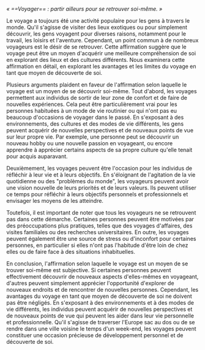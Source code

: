 
*« ==Voyager== : partir ailleurs pour se retrouver soi-même. »*

Le voyage a toujours été une activité populaire pour les gens à travers le monde. Qu'il s'agisse de visiter des lieux exotiques ou pour simplement découvrir, les gens voyagent pour diverses raisons, notamment pour le travail, les loisirs et l'aventure. Cependant, un point commun à de nombreux voyageurs est le désir de se retrouver. Cette affirmation suggère que le voyage peut être un moyen d'acquérir une meilleure compréhension de soi en explorant des lieux et des cultures différents. Nous examinera cette affirmation en détail, en explorant les avantages et les limites du voyage en tant que moyen de découverte de soi.


Plusieurs arguments plaident en faveur de l'affirmation selon laquelle le voyage est un moyen de se découvrir soi-même. Tout d'abord, les voyages permettent aux individus de sortir de leur zone de confort et de faire de nouvelles expériences. Cela peut être particulièrement vrai pour les personnes habituées à un mode de vie routinier ou qui n'ont pas eu beaucoup d'occasions de voyager dans le passé. En s'exposant à des environnements, des cultures et des modes de vie différents, les gens peuvent acquérir de nouvelles perspectives et de nouveaux points de vue sur leur propre vie. Par exemple, une personne peut se découvrir un nouveau hobby ou une nouvelle passion en voyageant, ou encore apprendre à apprécier certains aspects de sa propre culture qu'elle tenait pour acquis auparavant.

Deuxièmement, les voyages peuvent être l'occasion pour les individus de réfléchir à leur vie et à leurs objectifs. En s'éloignant de l'agitation de la vie quotidienne ou des "problèmes du monde", les voyageurs peuvent avoir une vision nouvelle de leurs priorités et de leurs valeurs. Ils peuvent utiliser ce temps pour réfléchir à leurs objectifs personnels et professionnels et envisager les moyens de les atteindre.

Toutefois, il est important de noter que tous les voyageurs ne se retrouvent pas dans cette démarche. Certaines personnes peuvent être motivées par des préoccupations plus pratiques, telles que des voyages d'affaires, des visites familiales ou des recherches universitaires. En outre, les voyages peuvent également être une source de stress ou d'inconfort pour certaines personnes, en particulier si elles n'ont pas l'habitude d'être loin de chez elles ou de faire face à des situations inhabituelles.

En conclusion, l'affirmation selon laquelle le voyage est un moyen de se trouver soi-même est subjective. Si certaines personnes peuvent effectivement découvrir de nouveaux aspects d'elles-mêmes en voyageant, d'autres peuvent simplement apprécier l'opportunité d'explorer de nouveaux endroits et de rencontrer de nouvelles personnes. Cependant, les avantages du voyage en tant que moyen de découverte de soi ne doivent pas être négligés. En s'exposant à des environnements et à des modes de vie différents, les individus peuvent acquérir de nouvelles perspectives et de nouveaux points de vue qui peuvent les aider dans leur vie personnelle et professionnelle. Qu'il s'agisse de traverser l'Europe sac au dos ou de se rendre dans une ville voisine le temps d'un week-end, les voyages peuvent constituer une occasion précieuse de développement personnel et de découverte de soi.

